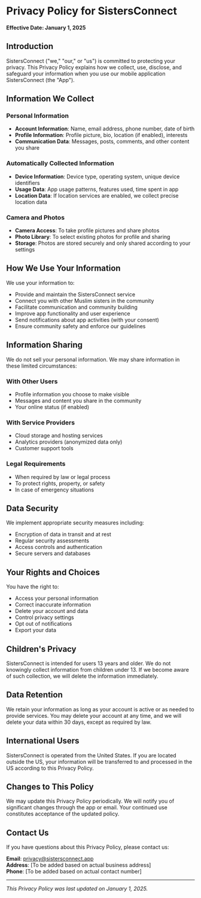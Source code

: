 # Privacy Policy for SistersConnect

**Effective Date: January 1, 2025**

## Introduction

SistersConnect ("we," "our," or "us") is committed to protecting your privacy. This Privacy Policy explains how we collect, use, disclose, and safeguard your information when you use our mobile application SistersConnect (the "App").

## Information We Collect

### Personal Information
- **Account Information**: Name, email address, phone number, date of birth
- **Profile Information**: Profile picture, bio, location (if enabled), interests
- **Communication Data**: Messages, posts, comments, and other content you share

### Automatically Collected Information
- **Device Information**: Device type, operating system, unique device identifiers
- **Usage Data**: App usage patterns, features used, time spent in app
- **Location Data**: If location services are enabled, we collect precise location data

### Camera and Photos
- **Camera Access**: To take profile pictures and share photos
- **Photo Library**: To select existing photos for profile and sharing
- **Storage**: Photos are stored securely and only shared according to your settings

## How We Use Your Information

We use your information to:
- Provide and maintain the SistersConnect service
- Connect you with other Muslim sisters in the community
- Facilitate communication and community building
- Improve app functionality and user experience
- Send notifications about app activities (with your consent)
- Ensure community safety and enforce our guidelines

## Information Sharing

We do not sell your personal information. We may share information in these limited circumstances:

### With Other Users
- Profile information you choose to make visible
- Messages and content you share in the community
- Your online status (if enabled)

### With Service Providers
- Cloud storage and hosting services
- Analytics providers (anonymized data only)
- Customer support tools

### Legal Requirements
- When required by law or legal process
- To protect rights, property, or safety
- In case of emergency situations

## Data Security

We implement appropriate security measures including:
- Encryption of data in transit and at rest
- Regular security assessments
- Access controls and authentication
- Secure servers and databases

## Your Rights and Choices

You have the right to:
- Access your personal information
- Correct inaccurate information
- Delete your account and data
- Control privacy settings
- Opt out of notifications
- Export your data

## Children's Privacy

SistersConnect is intended for users 13 years and older. We do not knowingly collect information from children under 13. If we become aware of such collection, we will delete the information immediately.

## Data Retention

We retain your information as long as your account is active or as needed to provide services. You may delete your account at any time, and we will delete your data within 30 days, except as required by law.

## International Users

SistersConnect is operated from the United States. If you are located outside the US, your information will be transferred to and processed in the US according to this Privacy Policy.

## Changes to This Policy

We may update this Privacy Policy periodically. We will notify you of significant changes through the app or email. Your continued use constitutes acceptance of the updated policy.

## Contact Us

If you have questions about this Privacy Policy, please contact us:

**Email**: privacy@sistersconnect.app  
**Address**: [To be added based on actual business address]  
**Phone**: [To be added based on actual contact number]

---

*This Privacy Policy was last updated on January 1, 2025.*